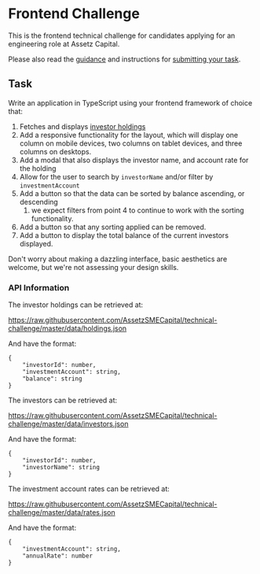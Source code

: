 # Frontend Challenge

This is the frontend technical challenge for candidates applying for an engineering role at Assetz Capital.

Please also read the [guidance](../README.md#guidance) and instructions for [submitting your task](../README.md#submitting-your-task).


## Task

Write an application in TypeScript using your frontend framework of choice that:
1. Fetches and displays [investor holdings](https://raw.githubusercontent.com/AssetzSMECapital/technical-challenge/master/data/holdings.json)
2. Add a responsive functionality for the layout, which will display one column on mobile
  devices, two columns on tablet devices, and three columns on desktops.
3. Add a modal that also displays the investor name, and account rate for the holding
4. Allow for the user to search by `investorName` and/or filter by `investmentAccount`
5. Add a button so that the data can be sorted by balance ascending, or descending
   1. we expect filters from point 4 to continue to work with the sorting functionality.
6. Add a button so that any sorting applied can be removed.
7. Add a button to display the total balance of the current investors displayed.

Don't worry about making a dazzling interface, basic aesthetics are welcome, but we're not assessing your design skills.


### API Information

The investor holdings can be retrieved at:

https://raw.githubusercontent.com/AssetzSMECapital/technical-challenge/master/data/holdings.json

And have the format:
```
{
    "investorId": number,
    "investmentAccount": string,
    "balance": string
}
```

The investors can be retrieved at:

https://raw.githubusercontent.com/AssetzSMECapital/technical-challenge/master/data/investors.json

And have the format:
```
{
    "investorId": number,
    "investorName": string
}
```

The investment account rates can be retrieved at:

https://raw.githubusercontent.com/AssetzSMECapital/technical-challenge/master/data/rates.json

And have the format:
```
{
    "investmentAccount": string, 
    "annualRate": number
}
```
